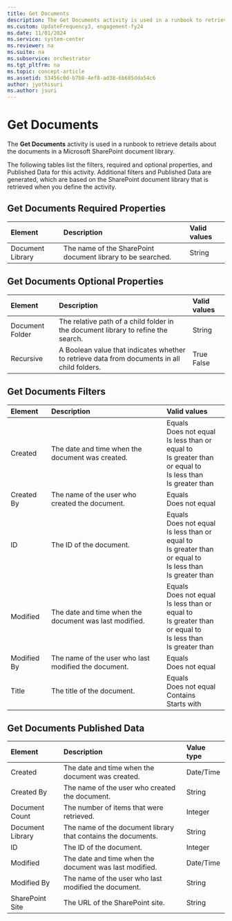 ```yaml
---
title: Get Documents
description: The Get Documents activity is used in a runbook to retrieve details about the documents in a Microsoft SharePoint document library.
ms.custom: UpdateFrequency3, engagement-fy24
ms.date: 11/01/2024
ms.service: system-center
ms.reviewer: na
ms.suite: na
ms.subservice: orchestrator
ms.tgt_pltfrm: na
ms.topic: concept-article
ms.assetid: 53456c0d-b7b8-4ef8-ad38-6b685dda54c6
author: jyothisuri
ms.author: jsuri
---
```


# Get Documents

The **Get Documents** activity is used in a runbook to retrieve details about the documents in a Microsoft SharePoint document library.

The following tables list the filters, required and optional properties, and Published Data for this activity. Additional filters and Published Data are generated, which are based on the SharePoint document library that is retrieved when you define the activity.

## Get Documents Required Properties

| **Element**   | **Description**   | **Valid values** |
|:---|:---|:---|
| Document Library | The name of the SharePoint document library to be searched. | String   |

## Get Documents Optional Properties

| **Element**   | **Description**   | **Valid values** |
|:---|:---|:---|
| Document Folder | The relative path of a child folder in the document library to refine the search.   | String   |
| Recursive   | A Boolean value that indicates whether to retrieve data from documents in all child folders. | True<br>False   |

## Get Documents Filters

| **Element** | **Description**   | **Valid values**   |
|:---|:---|:---|
| Created   | The date and time when the document was created.   | Equals<br>Does not equal<br>Is less than or equal to<br>Is greater than or equal to<br>Is less than<br>Is greater than |
| Created By  | The name of the user who created the document.   | Equals<br>Does not equal   |
| ID   | The ID of the document.   | Equals<br>Does not equal<br>Is less than or equal to<br>Is greater than or equal to<br>Is less than<br>Is greater than |
| Modified   | The date and time when the document was last modified. | Equals<br>Does not equal<br>Is less than or equal to<br>Is greater than or equal to<br>Is less than<br>Is greater than |
| Modified By | The name of the user who last modified the document.   | Equals<br>Does not equal   |
| Title   | The title of the document.   | Equals<br>Does not equal<br>Contains<br>Starts with   |

## Get Documents Published Data

| **Element**   | **Description**   | **Value type** |
|:---|:---|:---|
| Created   | The date and time when the document was created.   | Date/Time   |
| Created By   | The name of the user who created the document.   | String   |
| Document Count   | The number of items that were retrieved.   | Integer   |
| Document Library | The name of the document library that contains the documents. | String   |
| ID   | The ID of the document.   | Integer   |
| Modified   | The date and time when the document was last modified.   | Date/Time   |
| Modified By   | The name of the user who last modified the document.   | String   |
| SharePoint Site  | The URL of the SharePoint site.   | String   |
